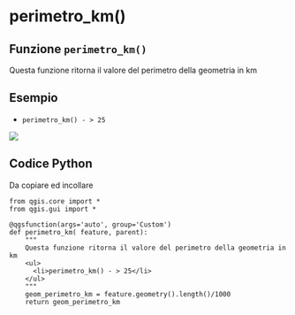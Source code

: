 # perimetro\_km\(\)

## Funzione `perimetro_km()`

Questa funzione ritorna il valore del perimetro della geometria in km

## Esempio

* `perimetro_km() - > 25`

![](https://github.com/pigreco/HfcQGIS/tree/852bbb62a0d5b7739914d4de0ea5b1ebbb5d81d1/img/custom/perimetro_km%28%291.png)

## Codice Python

Da copiare ed incollare

```text
from qgis.core import *
from qgis.gui import *

@qgsfunction(args='auto', group='Custom')
def perimetro_km( feature, parent):
    """ 
    Questa funzione ritorna il valore del perimetro della geometria in km
    <ul>
      <li>perimetro_km() - > 25</li>
    </ul>
    """
    geom_perimetro_km = feature.geometry().length()/1000
    return geom_perimetro_km
```

